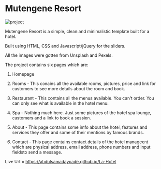 # Mutengene Resort
 
 <img src="/assets/screenshot.jpg" alt="project">

Mutengene Resort is a simple, clean and minimalistic template built for a hotel.

Built using HTML, CSS and Javascript/jQuery for the sliders.

All the images were gotten from Unsplash and Pexels.

The project contains six pages which are:

1. Homepage

2. Rooms - This conains all the available rooms, pictures, price and link for customers to see more details about the room and book.

3. Restaurant - This contains all the menus available. You can't order. You can only see what is available in the hotel menu.

4. Spa - Nothing much here. Just some pictures of the hotel spa lounge, customers and a link to book a session.

5. About - This page contains some imfo about the hotel, features and services they offer and some of their mentions by famous brands.

6. Contact - This page contains contact details of the hotel manageent which are physical address, email address, phone numbers and input fieldsto send a message.

Live Url = https://abdulsamadayoade.github.io/La-Hotel
